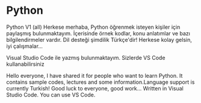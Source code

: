 # Python
Python V1 (all)
Herkese merhaba, Python öğrenmek isteyen kişiler için paylaşmış bulunmaktayım.
İçerisinde örnek kodlar, konu anlatımlar ve bazı bilgilendirmeler vardır. 
Dil desteği şimdilik Türkçe'dir! Herkese kolay gelsin, iyi çalışmalar...

Visual Studio Code ile yazmış bulunmaktayım. Sizlerde VS Code kullanabilirsiniz







Hello everyone, I have shared it for people who want to learn Python. 
It contains sample codes, lectures and some information.Language support is currently Turkish! 
Good luck to everyone, good work... 
Written in Visual Studio Code. You can use VS Code.



